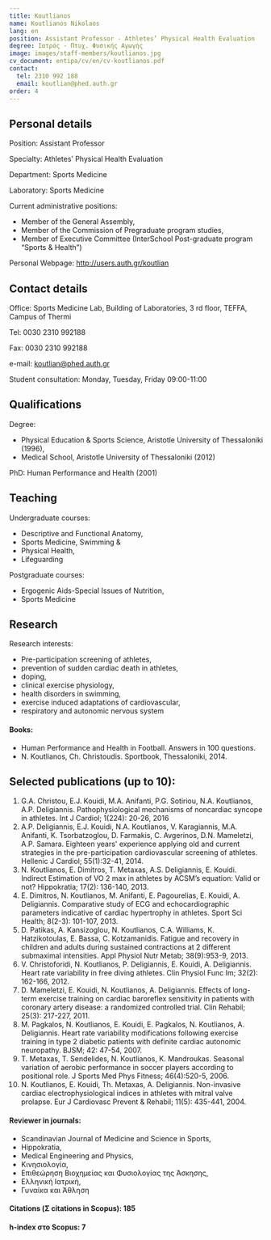 ```yaml
---
title: Koutlianos
name: Koutlianos Nikolaos
lang: en
position: Assistant Professor - Athletes’ Physical Health Evaluation
degree: Ιατρός - Πτυχ. Φυσικής Αγωγής
image: images/staff-members/koutlianos.jpg
cv_document: entipa/cv/en/cv-koutlianos.pdf
contact:
  tel: 2310 992 188
  email: koutlian@phed.auth.gr
order: 4
---
```


## Personal details

Position: Assistant Professor

Specialty: Athletes’ Physical Health Evaluation

Department: Sports Medicine

Laboratory: Sports Medicine

Current administrative positions:

- Member of the General Assembly,
- Member of the Commission of Pregraduate program studies,
- Member of Executive Committee (InterSchool Post-graduate program “Sports & Health”)

Personal Webpage: http://users.auth.gr/koutlian

## Contact details

Office: Sports Medicine Lab, Building of Laboratories, 3 rd floor, TEFFA, Campus
of Thermi

Tel: 0030 2310 992188

Fax: 0030 2310 992188

e-mail: koutlian@phed.auth.gr

Student consultation: Monday, Tuesday, Friday 09:00-11:00

## Qualifications

Degree:

- Physical Education & Sports Science, Aristotle University of Thessaloniki
  (1996),
- Medical School, Aristotle University of Thessaloniki (2012)

PhD: Human Performance and Health (2001)

## Teaching

Undergraduate courses:

- Descriptive and Functional Anatomy,
- Sports Medicine, Swimming &
- Physical Health,
- Lifeguarding

Postgraduate courses:

- Ergogenic Aids-Special Issues of Nutrition,
- Sports Medicine

## Research

Research interests:

- Pre-participation screening of athletes,
- prevention of sudden cardiac death in athletes,
- doping,
- clinical exercise physiology,
- health disorders in swimming,
- exercise induced adaptations of cardiovascular,
- respiratory and autonomic nervous system

#### Books:

- Human Performance and Health in Football. Answers in 100 questions.
- N. Koutlianos, Ch. Christoudis. Sportbook, Thessaloniki, 2014.

## Selected publications (up to 10):

1. G.A. Christou, E.J. Kouidi, M.A. Anifanti, P.G. Sotiriou, N.A.
   Koutlianos, A.P. Deligiannis. Pathophysiological mechanisms
   of noncardiac syncope in athletes. Int J Cardiol; 1(224):
   20-26, 2016
2. A.P. Deligiannis, E.J. Kouidi, N.A. Koutlianos, V. Karagiannis, M.A.
   Anifanti, K. Tsorbatzoglou, D. Farmakis, C. Avgerinos, D.N.
   Mameletzi, A.P. Samara. Eighteen years' experience applying old
   and current strategies in the pre-participation cardiovascular
   screening of athletes. Hellenic J Cardiol; 55(1):32-41, 2014.
3. N. Koutlianos, E. Dimitros, T. Metaxas, A.S. Deligiannis, E. Kouidi.
   Indirect Estimation of VO 2 max in athletes by ACSM’s equation: Valid
   or not? Hippokratia; 17(2): 136-140, 2013.
4. E. Dimitros, N. Koutlianos, M. Anifanti, E. Pagourelias, E. Kouidi, A.
   Deligiannis. Comparative study of ECG and echocardiographic
   parameters indicative of cardiac hypertrophy in athletes. Sport Sci
   Health; 8(2-3): 101-107, 2013.
5. D. Patikas, A. Kansizoglou, N. Koutlianos, C.A. Williams, K.
   Hatzikotoulas, E. Bassa, C. Kotzamanidis. Fatigue and recovery in
   children and adults during sustained contractions at 2 different
   submaximal intensities. Appl Physiol Nutr Metab; 38(9):953-9, 2013.
6. V. Christoforidi, N. Koutlianos, P. Deligiannis, E. Kouidi, A. Deligiannis.
   Heart rate variability in free diving athletes. Clin Physiol Func Im;
   32(2): 162-166, 2012.
7. D. Mameletzi, E. Kouidi, N. Koutlianos, A. Deligiannis. Effects of long-term exercise training on cardiac baroreflex sensitivity in patients
   with coronary artery disease: a randomized controlled trial. Clin
   Rehabil; 25(3): 217-227, 2011.
8. M. Pagkalos, N. Koutlianos, E. Kouidi, E. Pagkalos, N. Koutlianos, A.
   Deligiannis. Heart rate variability modifications following exercise
   training in type 2 diabetic patients with definite cardiac autonomic
   neuropathy. BJSM; 42: 47-54, 2007.
9. T. Metaxas, T. Sendelides, N. Koutlianos, K. Mandroukas. Seasonal
   variation of aerobic performance in soccer players according to
   positional role. J Sports Med Phys Fitness; 46(4):520-5, 2006.
10. N. Koutlianos, E. Kouidi, Th. Metaxas, A. Deligiannis. Non-invasive
    cardiac electrophysiological indices in athletes with mitral valve
    prolapse. Eur J Cardiovasc Prevent & Rehabil; 11(5): 435-441, 2004.

#### Reviewer in journals:

- Scandinavian Journal of Medicine and Science in Sports,
- Hippokratia,
- Medical Engineering and Physics,
- Κινησιολογία,
- Επιθεώρηση Βιοχημείας και Φυσιολογίας της Άσκησης,
- Ελληνική Ιατρική,
- Γυναίκα και Άθληση

#### Citations (Σ citations in Scopus): 185

#### h-index στο Scopus: 7
